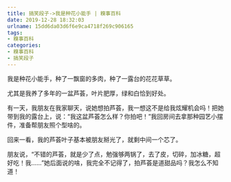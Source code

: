 ```yaml
---
title: 搞笑段子->我是种花小能手 | 糗事百科
date: 2019-12-28 18:32:03
urlname: 15dd6da03d6f6e9ca4718f269c906165
tags: 
- 糗事百科
categories:
- 糗事百科
- 搞笑段子
---
```

我是种花小能手，种了一飘窗的多肉，种了一露台的花花草草。

尤其是我养了多年的一盆芦荟，叶片肥厚，绿和白恰到好处。

有一天，我朋友在我家聊天，说她想拍芦荟，我一想这不是给我炫耀机会吗！把她带到我的露台上，说：“我这盆芦荟怎么样？你拍吧！”我回房间去拿那种园艺小摆件，准备帮朋友照个型啥的。

回来一看，我的芦荟叶子基本被朋友掰光了，就剩中间一个芯了。

朋友说，“不错的芦荟，就是少了点，勉强够两锅了，去了皮，切碎，加冰糖，超好吃！我……”她后面说的啥，我完全不记得了，拍芦荟是道甜品吗？我怎么不知道！


